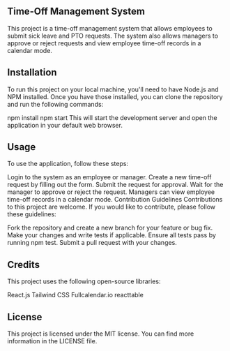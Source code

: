 ## Time-Off Management System
This project is a time-off management system that allows employees to submit sick leave and PTO requests. The system also allows managers to approve or reject requests and view employee time-off records in a calendar mode.

## Installation
To run this project on your local machine, you'll need to have Node.js and NPM installed. Once you have those installed, you can clone the repository and run the following commands:

npm install
npm start
This will start the development server and open the application in your default web browser.

## Usage
To use the application, follow these steps:

Login to the system as an employee or manager.
Create a new time-off request by filling out the form.
Submit the request for approval.
Wait for the manager to approve or reject the request.
Managers can view employee time-off records in a calendar mode.
Contribution Guidelines
Contributions to this project are welcome. If you would like to contribute, please follow these guidelines:

Fork the repository and create a new branch for your feature or bug fix.
Make your changes and write tests if applicable.
Ensure all tests pass by running npm test.
Submit a pull request with your changes.

## Credits
This project uses the following open-source libraries:

React.js
Tailwind CSS
Fullcalendar.io
reacttable

## License
This project is licensed under the MIT license. You can find more information in the LICENSE file.
